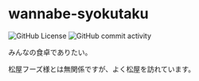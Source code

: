 # wannabe-syokutaku
![GitHub License](https://img.shields.io/github/license/oageo/wannabe-syokutaku)
![GitHub commit activity](https://img.shields.io/github/commit-activity/y/oageo/wannabe-syokutaku)

みんなの食卓でありたい。

松屋フーズ様とは無関係ですが、よく松屋を訪れています。